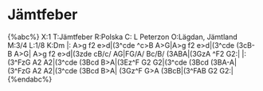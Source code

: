 # Jämtfeber

{%abc%}
X:1
T:Jämtfeber
R:Polska
C: L Peterzon
O:Lägdan, Jämtland
M:3/4
L:1/8
K:Dm
|: A>g f2 e>d|(3^cde ^c>B A>G|A>g f2 e>d|(3^cde (3cB-B A>G|
A>g f2 e>d|(3zde cB/c/ AG|FG/A/ Bc/B/ (3ABA|(3GzA ^F2 G2:|
|:(3^FzG A2 A2|(3^cde (3Bcd B>A|(3Ez^F G2 G2|(3^cde (3Bcd (3BA-A|
(3^FzG A2 A2|(3^cde (3Bcd B>A| (3Gz^F G>A (3BcB|(3^FAB G2 G2:|
{%endabc%}
